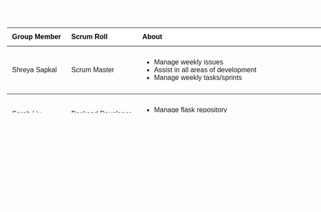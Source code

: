 
<style>
    h1 {
        font-family: "Kanit", sans-serif;
        font-size: 30px;
        color: white;
    }

    body {
        font-family: "Kanit", sans-serif;
    }

    table {
        border-collapse: collapse;
        width: 800px;
        height: 200px;
        border: 1px solid white;
    }

    tr {
        transition: all .2s ease-in;
        cursor: pointer;
    }

    tr:hover {
        background-color: white;
        transform: scale(1.02);
        box-shadow: 2px 2px 12px rgba(0, 0, 0, 0.2), -1px -1px 8px rgba(0, 0, 0, 0.2);
    }

    th,
    td {
        padding: 12px;
        text-align: left;
        border-bottom: 1px solid ;
    }

    @media only screen and (max-width: 768px) {
        table {
            width 90%
        }
    }

    .background {
    	background-color: white;
        color: black;
     }

</style>

<html>
    <h1>Meet the Team!</h1>
    <body>
        <table>
            <tr class="background">
                <th>Group Member</th>
                <th>Scrum Roll</th>
                <th>About</th>
            </tr>
            <tr>
                <td>Shreya Sapkal</td>
                <td>Scrum Master</td>
                <td>
                    <ul>
                        <li>Manage weekly issues</li>
                        <li>Assist in all areas of development</a></li>
                        <li>Manage weekly tasks/sprints</a></li>
                    </ul>
                </td> 
            </tr>
            <tr>
                <td>Sarah Liu</td>
                <td>Backend Developer</td>
                <td>
                    <ul>
                        <li>Manage flask repository</li>
                        <li>Manage code on backend</a></li>
                    </ul>
                </td> 
            </tr>
            <tr>
                <td>Vivian Knee</td>
                <td>Frontend Developer</td>
                <td>
                    <ul>
                        <li>Manage fastpages</li>
                        <li>Manage site</a></li>
                    </ul>
                </td> 
            </tr>
            <tr>
                <td>Giannina</td>
                <td>DevOps Manager</td>
                <td>
                    <ul>
                        <li>Manage aws server</li>
                        <li>Ensure server is updated when a new version is released</a></li>
                    </ul>
                </td> 
            </tr>
        <table>
    </body>
</html>